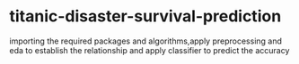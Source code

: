 # titanic-disaster-survival-prediction
importing the required packages and algorithms,apply preprocessing and eda to  establish the relationship and apply classifier to predict the accuracy
